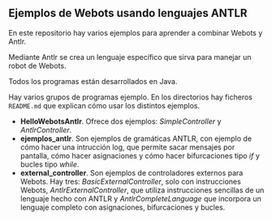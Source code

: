 ## Ejemplos de Webots usando lenguajes ANTLR

En este repositorio hay varios ejemplos para aprender a combinar Webots y Antlr. 

Mediante Antlr se crea un lenguaje específico que sirva para manejar un robot de Webots.

Todos los programas están desarrollados en Java.

Hay varios grupos de programas ejemplo. En los directorios hay ficheros `README.md` que explican cómo usar los distintos ejemplos. 

- **HelloWebotsAntlr**. Ofrece dos ejemplos: *SimpleController* y *AntlrController*.
- **ejemplos_antlr**. Son ejemplos de gramáticas ANTLR, con ejemplo de cómo hacer una intrucción log, que permite sacar mensajes por pantalla, cómo hacer asignaciones y cómo hacer bifurcaciones tipo *if* y bucles tipo *while*.
- **external_controller**. Son ejemplos de controladores externos para Webots. Hay tres: *BasicExternalController*, solo con instrucciones Webots, *AntlrExternalController*, que utiliza instrucciones sencillas de un lenguaje hecho con ANTLR y *AntlrCompleteLanguage* que incorpora un lenguaje completo con asignaciones, bifurcaciones y bucles.
